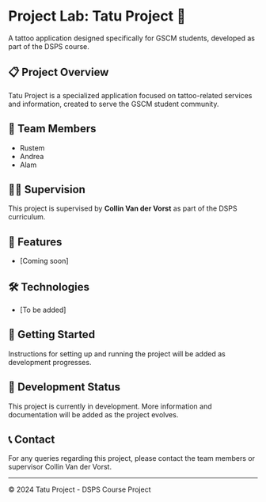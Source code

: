# Project Lab: Tatu Project 🎨

A tattoo application designed specifically for GSCM students, developed as part of the DSPS course.

## 📋 Project Overview

Tatu Project is a specialized application focused on tattoo-related services and information, created to serve the GSCM student community.

## 👥 Team Members

- Rustem
- Andrea
- Alam

## 👨‍🏫 Supervision

This project is supervised by **Collin Van der Vorst** as part of the DSPS curriculum.

## 🎯 Features

- [Coming soon]

## 🛠️ Technologies

- [To be added]

## 🚀 Getting Started

Instructions for setting up and running the project will be added as development progresses.

## 📝 Development Status

This project is currently in development. More information and documentation will be added as the project evolves.

## 📞 Contact

For any queries regarding this project, please contact the team members or supervisor Collin Van der Vorst.

---

© 2024 Tatu Project - DSPS Course Project
